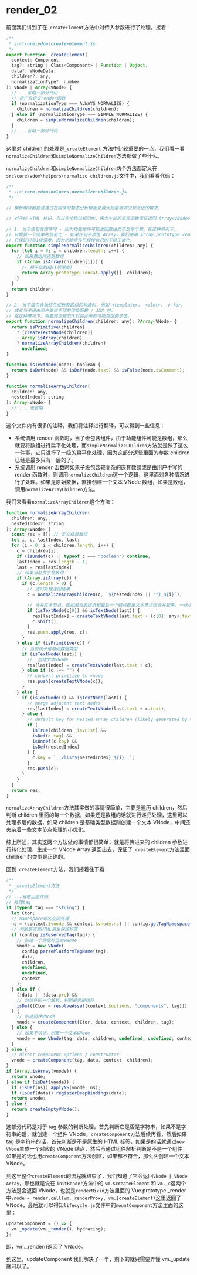 # render_02

前面我们讲到了在`_createElement`方法中对传入参数进行了处理，接着

```javascript
/**
 * src\core\vdom\create-element.js
 */
export function _createElement(
  context: Component,
  tag?: string | Class<Component> | Function | Object,
  data?: VNodeData,
  children?: any,
  normalizationType?: number
): VNode | Array<VNode> {
  // ...省略一部分代码
  // 用户自定义render函数
  if (normalizationType === ALWAYS_NORMALIZE) {
    children = normalizeChildren(children);
  } else if (normalizationType === SIMPLE_NORMALIZE) {
    children = simpleNormalizeChildren(children);
  }
  // ...省略一部分代码
}
```

这里对 children 的处理是`_createElement` 方法中比较重要的一点，我们看一看`normalizeChildren`和`simpleNormalizeChildren`方法都做了些什么。

`normalizeChildren`和`simpleNormalizeChildren`两个方法都定义在`src\core\vdom\helpers\normalize-children.js`文件中，我们看看代码：

```javascript
/**
 * src\core\vdom\helpers\normalize-children.js
 */

// 模板编译器尝试通过在编译时静态分析模板来最大程度地减少规范化的需求。

// 对于纯 HTML 标记，可以完全跳过规范化，因为生成的呈现函数保证返回 Array<VNode>。有两种情况需要额外的规范化

// 1. 当子级包含组件时 - 因为功能组件可能返回数组而不是单个根。在这种情况下，
// 只需要一个简单的规范化 - 如果任何子项是 Array，我们使用 Array.prototype.concat 将整个事物扁平化。
// 它保证只有1级深度，因为功能组件已经使自己的子级正常化。
export function simpleNormalizeChildren(children: any) {
  for (let i = 0; i < children.length; i++) {
    // 如果数组内还是数组
    if (Array.isArray(children[i])) {
      // 扁平化数组(1层深度)
      return Array.prototype.concat.apply([], children);
    }
  }
  return children;
}

// 2. 当子级包含始终生成嵌套数组的构造时，例如 <template>， <slot>、 v-for，
// 或者当子级由用户提供手写的渲染函数 / JSX 时。
// 在这种情况下，需要完全规范化以迎合所有可能类型的子值。
export function normalizeChildren(children: any): ?Array<VNode> {
  return isPrimitive(children)
    ? [createTextVNode(children)]
    : Array.isArray(children)
    ? normalizeArrayChildren(children)
    : undefined;
}

function isTextNode(node): boolean {
  return isDef(node) && isDef(node.text) && isFalse(node.isComment);
}

function normalizeArrayChildren(
  children: any,
  nestedIndex?: string
): Array<VNode> {
  // ... 先省略
}
```

这个文件内有很多的注释，我们将注释进行翻译，可以得到一些信息：

- 系统调用 render 函数时，当子级包含组件，由于功能组件可能是数组，那么就要将数组进行扁平化处理，而`simpleNormalizeChildren`方法就是做了这么一件事，它只进行了一级的扁平化处理，因为这部分逻辑里面的参数 children 已经是最多只有一层的了。
- 系统调用 render 函数时如果子级包含较复杂的嵌套数组或是由用户手写的 render 函数时，则调用`normalizeChildren`这一个逻辑，这里面对各种情况进行了处理。如果是原始数据，直接创建一个文本 VNode 数组，如果是数组，调用`normalizeArrayChildren`方法。

我们来看看`normalizeArrayChildren`这个方法：

```javascript
function normalizeArrayChildren(
  children: any,
  nestedIndex?: string
): Array<VNode> {
  const res = []; // 定义结果数组
  let i, c, lastIndex, last;
  for (i = 0; i < children.length; i++) {
    c = children[i];
    if (isUndef(c) || typeof c === "boolean") continue;
    lastIndex = res.length - 1;
    last = res[lastIndex];
    // 如果当前孩子是数组
    if (Array.isArray(c)) {
      if (c.length > 0) {
        // 递归处理返回结果
        c = normalizeArrayChildren(c, `${nestedIndex || ""}_${i}`);

        // 合并文本节点，即如果当前结点和最后一个结点都是文本节点则合并起来，一点小优化
        if (isTextNode(c[0]) && isTextNode(last)) {
          res[lastIndex] = createTextVNode(last.text + (c[0]: any).text);
          c.shift();
        }
        res.push.apply(res, c);
      }
    } else if (isPrimitive(c)) {
      // 当前孩子是基础数据类型
      if (isTextNode(last)) {
        //  创建文本VNode
        res[lastIndex] = createTextVNode(last.text + c);
      } else if (c !== "") {
        // convert primitive to vnode
        res.push(createTextVNode(c));
      }
    } else {
      if (isTextNode(c) && isTextNode(last)) {
        // merge adjacent text nodes
        res[lastIndex] = createTextVNode(last.text + c.text);
      } else {
        // default key for nested array children (likely generated by v-for)
        if (
          isTrue(children._isVList) &&
          isDef(c.tag) &&
          isUndef(c.key) &&
          isDef(nestedIndex)
        ) {
          c.key = `__vlist${nestedIndex}_${i}__`;
        }
        res.push(c);
      }
    }
  }
  return res;
}
```

`normalizeArrayChildren`方法其实做的事情很简单，主要是遍历 children，然后判断 children 里面的每一个数据，如果还是数组的话就进行递归处理，这里可以处理多层的数据，如果 children 是基础类型数据则创建一个文本 VNode，中间还夹杂着一些文本节点处理的小优化。

综上所述，其实这两个方法做的事情都很简单，就是将传进来的 children 参数进行转化处理，生成一个 VNode Array 返回出去，保证了`_createElement`方法里面 children 的类型是正确的。

回到`_createElement`方法，我们接着往下看：

```javascript
/**
 * _createElement方法
 */
// ...省略上面代码
// 处理tag
if (typeof tag === "string") {
  let Ctor;
  // namespace命名空间处理
  ns = (context.$vnode && context.$vnode.ns) || config.getTagNamespace(tag);
  // 判断是否是HTML原生保留标签
  if (config.isReservedTag(tag)) {
    // 创建一个保留标签的VNode
    vnode = new VNode(
      config.parsePlatformTagName(tag),
      data,
      children,
      undefined,
      undefined,
      context
    );
  } else if (
    (!data || !data.pre) &&
    // 对组件的一个解析，判断是否是组件
    isDef((Ctor = resolveAsset(context.$options, "components", tag)))
  ) {
    // 创建组件VNode
    vnode = createComponent(Ctor, data, context, children, tag);
  } else {
    // 如果不认识，创建一个文本VNode
    vnode = new VNode(tag, data, children, undefined, undefined, context);
  }
} else {
  // direct component options / constructor
  vnode = createComponent(tag, data, context, children);
}
if (Array.isArray(vnode)) {
  return vnode;
} else if (isDef(vnode)) {
  if (isDef(ns)) applyNS(vnode, ns);
  if (isDef(data)) registerDeepBindings(data);
  return vnode;
} else {
  return createEmptyVNode();
}
```

这部分代码是对于 tag 参数的判断处理，首先判断它是否是字符串，如果不是字符串的话，就创建一个组件 VNode，`createComponent`方法后续再看，然后如果 tag 是字符串的话，首先判断是不是原生的 HTML 标签，如果是的话就通过`new VNode`生成一个对应的 VNode 结点，然后再通过组件解析判断是不是一个组件，如果是的话也用`createComponent`方法创建，如果都不符合，那么久创建一个文本 VNode。

到这里整个`createElement`的流程就结束了，我们知道了它会返回`VNode | VNode Array`，那也就是说在 `initRender`方法中的 `vm.$createElement` 和 `vm._c`这两个方法是会返回 VNode，也就是`renderMixin`方法里面的 Vue.prototype.\_render 中`vnode = render.call(vm._renderProxy, vm.$createElement)`这里返回了 VNode，最后就可以得知`lifecycle.js`文件中的`mountComponent`方法里面的这里：

```javascript
updateComponent = () => {
  vm._update(vm._render(), hydrating);
};
```

即，vm.\_render()返回了 VNode。

到这里，updateComponent 我们解决了一半，剩下的就只需要弄懂 vm.\_update 就可以了。
